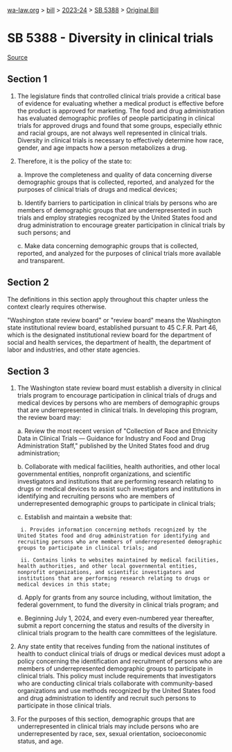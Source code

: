 [wa-law.org](/) > [bill](/bill/) > [2023-24](/bill/2023-24/) > [SB 5388](/bill/2023-24/sb/5388/) > [Original Bill](/bill/2023-24/sb/5388/1/)

# SB 5388 - Diversity in clinical trials

[Source](http://lawfilesext.leg.wa.gov/biennium/2023-24/Pdf/Bills/Senate%20Bills/5388.pdf)

## Section 1
1. The legislature finds that controlled clinical trials provide a critical base of evidence for evaluating whether a medical product is effective before the product is approved for marketing. The food and drug administration has evaluated demographic profiles of people participating in clinical trials for approved drugs and found that some groups, especially ethnic and racial groups, are not always well represented in clinical trials. Diversity in clinical trials is necessary to effectively determine how race, gender, and age impacts how a person metabolizes a drug.

2. Therefore, it is the policy of the state to:

    a. Improve the completeness and quality of data concerning diverse demographic groups that is collected, reported, and analyzed for the purposes of clinical trials of drugs and medical devices;

    b. Identify barriers to participation in clinical trials by persons who are members of demographic groups that are underrepresented in such trials and employ strategies recognized by the United States food and drug administration to encourage greater participation in clinical trials by such persons; and

    c. Make data concerning demographic groups that is collected, reported, and analyzed for the purposes of clinical trials more available and transparent.

## Section 2
The definitions in this section apply throughout this chapter unless the context clearly requires otherwise.

"Washington state review board" or "review board" means the Washington state institutional review board, established pursuant to 45 C.F.R. Part 46, which is the designated institutional review board for the department of social and health services, the department of health, the department of labor and industries, and other state agencies.

## Section 3
1. The Washington state review board must establish a diversity in clinical trials program to encourage participation in clinical trials of drugs and medical devices by persons who are members of demographic groups that are underrepresented in clinical trials. In developing this program, the review board may:

    a. Review the most recent version of "Collection of Race and Ethnicity Data in Clinical Trials — Guidance for Industry and Food and Drug Administration Staff," published by the United States food and drug administration;

    b. Collaborate with medical facilities, health authorities, and other local governmental entities, nonprofit organizations, and scientific investigators and institutions that are performing research relating to drugs or medical devices to assist such investigators and institutions in identifying and recruiting persons who are members of underrepresented demographic groups to participate in clinical trials;

    c. Establish and maintain a website that:

        i. Provides information concerning methods recognized by the United States food and drug administration for identifying and recruiting persons who are members of underrepresented demographic groups to participate in clinical trials; and

        ii. Contains links to websites maintained by medical facilities, health authorities, and other local governmental entities, nonprofit organizations, and scientific investigators and institutions that are performing research relating to drugs or medical devices in this state;

    d. Apply for grants from any source including, without limitation, the federal government, to fund the diversity in clinical trials program; and

    e. Beginning July 1, 2024, and every even-numbered year thereafter, submit a report concerning the status and results of the diversity in clinical trials program to the health care committees of the legislature.

2. Any state entity that receives funding from the national institutes of health to conduct clinical trials of drugs or medical devices must adopt a policy concerning the identification and recruitment of persons who are members of underrepresented demographic groups to participate in clinical trials. This policy must include requirements that investigators who are conducting clinical trials collaborate with community-based organizations and use methods recognized by the United States food and drug administration to identify and recruit such persons to participate in those clinical trials.

3. For the purposes of this section, demographic groups that are underrepresented in clinical trials may include persons who are underrepresented by race, sex, sexual orientation, socioeconomic status, and age.
